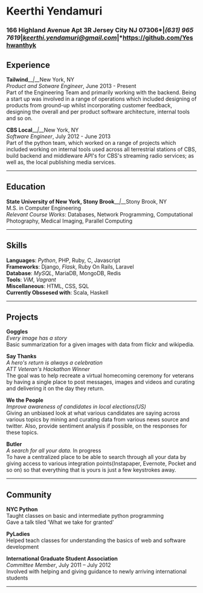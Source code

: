 Keerthi Yendamuri
============
### 166 Highland Avenue Apt 3R Jersey City NJ 07306*__|__*(631) 965 7619*__|__*keerthi.yendamuri@gmail.com*__|__*https://github.com/Yeshwanthyk

Experience
----------
**Tailwind**__*|*__New York, NY<br>
*Product and Sotware Engineer*, June 2013 - Present<br>
Part of the Engineering Team and primarily working with the backend. Being a start up was involved in a range of operations which included designing of products from ground-up whilst incorporating customer feedback, designing the overall and per product software architecture, internal tools and so on.

**CBS Local**__*|*__New York, NY<br>
*Software Engineer*, July 2012 - June 2013<br>
Part of the python team, which worked on a range of projects which included working on internal tools used across all terrestrial stations of CBS, build backend and middleware API's for CBS's streaming radio services; as well as, the local publishing media services.

***

Education
---------
**State University of New York, Stony Brook**__*|*__Stony Brook, NY<br>
M.S. in Computer Engineering<br>
*Relevant Course Works*: Databases, Network Programming, Computational Photography, Medical Imaging, Parallel Computing

***

Skills
------
**Languages**: *Python*, PHP, Ruby, C, Javascript<br>
**Frameworks**: Django, *Flask*, Ruby On Rails, Laravel<br>
**Database**: *MySQL*, MariaDB, MongoDB, Redis<br>
**Tools**: *ViM*, *Vagrant*<br>
**Miscellaneous**: HTML, CSS, SQL<br>
**Currently Obssesed with**: Scala, Haskell<br>

***

Projects
--------
**Goggles**<br>
*Every image has a story*<br>
Basic summarization for a given images with data from flickr and wikipedia.

**Say Thanks**<br>
*A hero's return is always a celebration*<br>
*ATT Veteran's Hackathon Winner*<br>
The goal was to help recreate a virtual homecoming ceremony for veterans by having a single place to post messages, images and videos and curating and delivering it on the day they return.

**We the People**<br>
*Improve awareness of candidates in local elections(US)*<br>
Giving an unbiased look at what various candidates are saying across various topics by mining and curating data from various news source and twitter. Also, provide sentiment analysis if possible, on the responses for these topics.

**Butler**<br>
*A search for all your data.* In progress<br>
To have a centralized place to be able to search through all your data by giving access to various integration points(Instapaper, Evernote, Pocket and so on) so that everything that is yours is just a few keystrokes away.

***

Community
---------
**NYC Python**<br>
Taught classes on basic and intermediate python programming<br>
Gave a talk tiled 'What we take for granted'<br>

**PyLadies**<br>
Helped teach classes for understanding the basics of web and software development<br>

**International Graduate Student Association**<br>
*Committee Member*, July 2011 – July 2012<br>
Involved with helping and giving guidance to newly arriving international students<br>

***